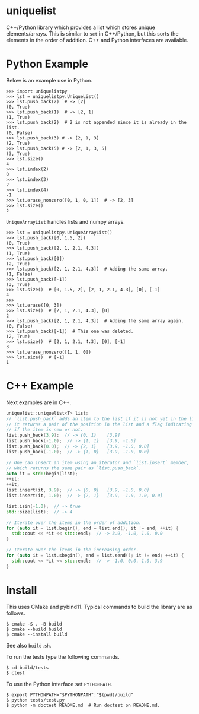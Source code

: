 # uniquelist

C++/Python library which provides a list which stores unique elements/arrays.
This is similar to `set` in C++/Python, but this sorts the elements in the order of addition.
C++ and Python interfaces are available.

# Python Example

Below is an example use in Python.

```python3
>>> import uniquelistpy
>>> lst = uniquelistpy.UniqueList()
>>> lst.push_back(2)  # -> [2]
(0, True)
>>> lst.push_back(1)  # -> [2, 1]
(1, True)
>>> lst.push_back(2)  # 2 is not appended since it is already in the list.
(0, False)
>>> lst.push_back(3) # -> [2, 1, 3]
(2, True)
>>> lst.push_back(5) # -> [2, 1, 3, 5]
(3, True)
>>> lst.size()
4
>>> lst.index(2)
0
>>> lst.index(3)
2
>>> lst.index(4)
-1
>>> lst.erase_nonzero([0, 1, 0, 1])  # -> [2, 3]
>>> lst.size()
2

```

`UniqueArrayList` handles lists and numpy arrays.

```python3
>>> lst = uniquelistpy.UniqueArrayList()
>>> lst.push_back([0, 1.5, 2])
(0, True)
>>> lst.push_back([2, 1, 2.1, 4.3])
(1, True)
>>> lst.push_back([0])
(2, True)
>>> lst.push_back([2, 1, 2.1, 4.3])  # Adding the same array.
(1, False)
>>> lst.push_back([-1])
(3, True)
>>> lst.size()  # [0, 1.5, 2], [2, 1, 2.1, 4.3], [0], [-1]
4
>>>
>>> lst.erase([0, 3])
>>> lst.size()  # [2, 1, 2.1, 4.3], [0]
2
>>> lst.push_back([2, 1, 2.1, 4.3])  # Adding the same array again.
(0, False)
>>> lst.push_back([-1])  # This one was deleted.
(2, True)
>>> lst.size()  # [2, 1, 2.1, 4.3], [0], [-1]
3
>>> lst.erase_nonzero([1, 1, 0])
>>> lst.size()  # [-1]
1

```

# C++ Example

Next examples are in C++.

```c++
uniquelist::uniquelist<T> list;
// `list.push_back` adds an item to the list if it is not yet in the list.
// It returns a pair of the position in the list and a flag indicating
// if the item is new or not.
list.push_back(3.9);  // -> {0, 1}    [3.9]
list.push_back(-1.0);  // -> {1, 1}   [3.9, -1.0]
list.push_back(0.0);  // -> {2, 1}    [3.9, -1.0, 0.0]
list.push_back(-1.0);  // -> {1, 0}   [3.9, -1.0, 0.0]

// One can insert an item using an iterator and `list.insert` member,
// which returns the same pair as `list.push_back`.
auto it = std::begin(list);
++it;
++it;
list.insert(it, 3.9);  // -> {0, 0}   [3.9, -1.0, 0.0]
list.insert(it, 1.0);  // -> {2, 1}   [3.9, -1.0, 1.0, 0.0]

list.isin(-1.0);  // -> true
std::size(list);  // -> 4

// Iterate over the items in the order of addition.
for (auto it = list.begin(), end = list.end(); it != end; ++it) {
  std::cout << *it << std::endl;  // -> 3.9, -1.0, 1.0, 0.0
}

// Iterate over the items in the increasing order.
for (auto it = list.sbegin(), end = list.send(); it != end; ++it) {
  std::cout << *it << std::endl;  // -> -1.0, 0.0, 1.0, 3.9
}

```

# Install

This uses CMake and pybind11.
Typical commands to build the library are as follows.

```shell
$ cmake -S . -B build
$ cmake --build build
$ cmake --install build
```

See also `build.sh`.

To run the tests type the following commands.

```shell
$ cd build/tests
$ ctest
```

To use the Python interface set `PYTHONPATH`.

```shell
$ export PYTHONPATH="$PYTHONPATH":"$(pwd)/build"
$ python tests/test.py
$ python -m doctest README.md  # Run doctest on README.md.
```
